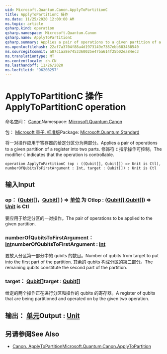 ```yaml
---
uid: Microsoft.Quantum.Canon.ApplyToPartitionC
title: ApplyToPartitionC 操作
ms.date: 11/25/2020 12:00:00 AM
ms.topic: article
qsharp.kind: operation
qsharp.namespace: Microsoft.Quantum.Canon
qsharp.name: ApplyToPartitionC
qsharp.summary: Applies a pair of operations to a given partition of a register into two parts. The modifier `C` indicates that the operation is controllable.
ms.openlocfilehash: 22af7a3704f88a4d1973149e7387ebb683468540
ms.sourcegitcommit: a87c1aa8e7453360025e47ba614f25b02ea84ec3
ms.translationtype: MT
ms.contentlocale: zh-CN
ms.lasthandoff: 11/26/2020
ms.locfileid: "96208257"
---
```

# <a name="applytopartitionc-operation"></a><span data-ttu-id="f15eb-102">ApplyToPartitionC 操作</span><span class="sxs-lookup"><span data-stu-id="f15eb-102">ApplyToPartitionC operation</span></span>

<span data-ttu-id="f15eb-103">命名空间： [Canon](xref:Microsoft.Quantum.Canon)</span><span class="sxs-lookup"><span data-stu-id="f15eb-103">Namespace: [Microsoft.Quantum.Canon](xref:Microsoft.Quantum.Canon)</span></span>

<span data-ttu-id="f15eb-104">包： [Microsoft 量子. 标准版](https://nuget.org/packages/Microsoft.Quantum.Standard)</span><span class="sxs-lookup"><span data-stu-id="f15eb-104">Package: [Microsoft.Quantum.Standard](https://nuget.org/packages/Microsoft.Quantum.Standard)</span></span>


<span data-ttu-id="f15eb-105">将一对操作应用于寄存器的给定分区分为两部分。</span><span class="sxs-lookup"><span data-stu-id="f15eb-105">Applies a pair of operations to a given partition of a register into two parts.</span></span>
<span data-ttu-id="f15eb-106">修饰符 `C` 指示操作可控制。</span><span class="sxs-lookup"><span data-stu-id="f15eb-106">The modifier `C` indicates that the operation is controllable.</span></span>

```qsharp
operation ApplyToPartitionC (op : ((Qubit[], Qubit[]) => Unit is Ctl), numberOfQubitsToFirstArgument : Int, target : Qubit[]) : Unit is Ctl
```


## <a name="input"></a><span data-ttu-id="f15eb-107">输入</span><span class="sxs-lookup"><span data-stu-id="f15eb-107">Input</span></span>

### <a name="op--qubitqubit--unit--is-ctl"></a><span data-ttu-id="f15eb-108">op： ([Qubit](xref:microsoft.quantum.lang-ref.qubit)[]，[Qubit](xref:microsoft.quantum.lang-ref.qubit)[] ) => [单位](xref:microsoft.quantum.lang-ref.unit)  为 Ctl</span><span class="sxs-lookup"><span data-stu-id="f15eb-108">op : ([Qubit](xref:microsoft.quantum.lang-ref.qubit)[],[Qubit](xref:microsoft.quantum.lang-ref.qubit)[]) => [Unit](xref:microsoft.quantum.lang-ref.unit)  is Ctl</span></span>

<span data-ttu-id="f15eb-109">要应用于给定分区的一对操作。</span><span class="sxs-lookup"><span data-stu-id="f15eb-109">The pair of operations to be applied to the given partition.</span></span>


### <a name="numberofqubitstofirstargument--int"></a><span data-ttu-id="f15eb-110">numberOfQubitsToFirstArgument： [Int](xref:microsoft.quantum.lang-ref.int)</span><span class="sxs-lookup"><span data-stu-id="f15eb-110">numberOfQubitsToFirstArgument : [Int](xref:microsoft.quantum.lang-ref.int)</span></span>

<span data-ttu-id="f15eb-111">要放入分区第一部分中的 qubits 的数目。</span><span class="sxs-lookup"><span data-stu-id="f15eb-111">Number of qubits from target to put into the first part of the partition.</span></span>
<span data-ttu-id="f15eb-112">其余的 qubits 构成分区的第二部分。</span><span class="sxs-lookup"><span data-stu-id="f15eb-112">The remaining qubits constitute the second part of the partition.</span></span>


### <a name="target--qubit"></a><span data-ttu-id="f15eb-113">target： [Qubit](xref:microsoft.quantum.lang-ref.qubit)[]</span><span class="sxs-lookup"><span data-stu-id="f15eb-113">target : [Qubit](xref:microsoft.quantum.lang-ref.qubit)[]</span></span>

<span data-ttu-id="f15eb-114">给定的两个操作正在进行分区和操作的 qubits 的寄存器。</span><span class="sxs-lookup"><span data-stu-id="f15eb-114">A register of qubits that are being partitioned and operated on by the given two operation.</span></span>



## <a name="output--unit"></a><span data-ttu-id="f15eb-115">输出： [单元](xref:microsoft.quantum.lang-ref.unit)</span><span class="sxs-lookup"><span data-stu-id="f15eb-115">Output : [Unit](xref:microsoft.quantum.lang-ref.unit)</span></span>



## <a name="see-also"></a><span data-ttu-id="f15eb-116">另请参阅</span><span class="sxs-lookup"><span data-stu-id="f15eb-116">See Also</span></span>

- [<span data-ttu-id="f15eb-117">Canon. ApplyToPartition</span><span class="sxs-lookup"><span data-stu-id="f15eb-117">Microsoft.Quantum.Canon.ApplyToPartition</span></span>](xref:Microsoft.Quantum.Canon.ApplyToPartition)